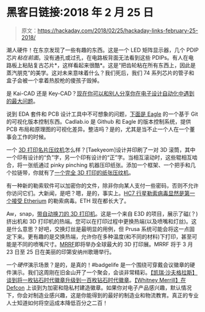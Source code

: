 # 黑客日链接:2018 年 2 月 25 日

> 原文：<https://hackaday.com/2018/02/25/hackaday-links-february-25-2018/>

潮人硬件！在东京发现了一些有趣的东西。这是一个 LED 矩阵显示器，几个 PDIP 芯片*粘在前面*。没有通孔或过孔，在电路板背面无法看到这些 PDIPs。有人在电路板上粘贴复古芯片*，这样看起来很酷*。这是“把齿轮粘在所有东西上，因此是蒸汽朋克”的美学。这对未来意味着什么？我们死后，我们 74 系列芯片的管子和盒子会被一个拿着热胶枪的傻孩子毁掉。

是 Kai-CAD 还是 Key-CAD？[现在你可以和别人分享你在电子设计自动化中遇到的最大问题](https://contextualelectronics.com/product/choose-your-side-shirt/)。

说到 EDA 套件和 PCB 设计工具中不可想象的问题，[下面是 Eagle](https://cadlab.io/) 的一个基于 Git 的可视化版本控制东西。Cadlab.io 是 Github 和 Eagle 的版本控制系统，提供 PCB 布局和原理图的可视化差异。整洁吗？是的，尤其是当不止一个人在一个董事会工作的时候。

一个 [3D 打印名片压纹机](https://www.instagram.com/p/BLCe3D8BTSg/)怎么样？[Taekyeom]设计并印刷了一对 3D 滚筒，其中一个印有设计的“负”字，另一个印有设计的“正”字。当相互滚动时，这些辊相互啮合，将一张纸通过 pinky pinching 机器压印纸张。添加一个框架、一个把手和几个拉链带，你就有了[一个完全 3D 打印的纸张压纹机](https://www.instagram.com/p/BcF2fClF8sZ/)。

有一种新的勒索软件可以加密你的文件，除非你向某人支付一些密码，否则不允许你访问它们。大新闻，是吧？嗯，是的，事实上。[HC7 行星勒索病毒显然是第一个接受 Etherium](https://www.bleepingcomputer.com/news/security/hc7-planetary-ransomware-may-be-the-first-to-accept-ethereum/) 的勒索病毒。ETH 现在都长大了。

Aw，snap，[带自动换刀的 3D 打印机](https://twitter.com/E3DOnline/status/966747682554482689)。这是一个来自 E3D 的项目，展示了磁(？)挤出机和 3D 打印机的热端。您可以在打印过程中更换热端(以及喷嘴和灯丝)。这是什么意思？好吧，交换灯丝是最明显的用例，但 Prusa 系统可能会将这一点固定下来。更有趣的是交换热端，允许你在多种温度(和不同的材料)下打印，甚至可能是不同的喷嘴尺寸。[MRRF](https://www.eventbrite.com/e/2018-midwest-reprap-festival-registration-38591937524)即将举办全球最大的 3D 打印展。MRRF 将于 3 月 23 日至 25 日在美丽的印第安纳州歌珊举行。

一个*硬件*演示场景？是的，是真的！#badgelife 是一个围绕可穿戴会议徽章的硬件演示。我们这周刚在旧金山开了一个聚会，会谈非常精彩。[【凯瑞·沙夫格拉斯】谈到将一枚钻石时代徽章升级到一百枚钻石时代徽章](https://www.youtube.com/watch?v=PUvh5-_HJJg)。[【Whitney Merrill】在 Defcon](https://www.youtube.com/watch?v=fDB-15LNyKg) 上谈到为加密和隐私村建造徽章。如果你对电子产品感兴趣，默认情况下，你会对制造业感兴趣，这是你能得到的最好的制造业和物流教育。真正的专业人士知道如何将空运成本降低百分之二百！